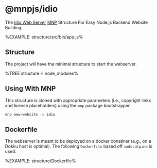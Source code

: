 # @mnpjs/idio

The [Idio Web Server](https://github.com/idiocc/core) [MNP](https://mnpjs.org) Structure For Easy Node.js Backend Website Building.

%EXAMPLE: structure/src/bin/app.js%

## Structure

The project will have the minimal structure to start the webserver.

%TREE structure -I node_modules%

## Using With MNP

This structure is cloned with appropriate parameters (i.e., copyright links and license placeholders) using the `mnp` package bootstrapper.

```sh
mnp new-website -s idio
```

## Dockerfile

The webserver is meant to be deployed on a docker conatiner (e.g., on a Dokku host is optimal). The following `Dockerfile` based off `node:alpine` is used.

%EXAMPLE: structure/Dockerfile%